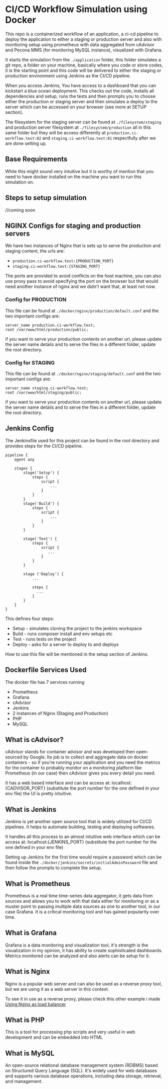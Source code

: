 # CI/CD Workflow Simulation using Docker

This repo is a containerized workflow of an application, a ci-cd pipeline to deploy the application
to either a staging or production server and also with monitoring setup using prometheus with 
data aggregated from cAdvisor and Pecona MMS (for monitoring MySQL instance), visualized with Grafana.

It starts the simulation from the `./application` folder, this folder simulates a git repo, a folder
on your machine, basically where you code or store codes, it is the starting point and this code will be
delivered to either the staging or production environment using Jenkins as the CI/CD pipeline.

When you access Jenkins, You have access to a dashboard that you can kickstart a blue ocean deployment. 
This checks out the code, installs all dependencies and setup, runs the tests and then prompts you to 
choose either the production or staging server and then simulates a deploy to the server which can be 
accessed on your browser (see more at SETUP section). 

The filesystem for the staging server can be found at `./filesystem/staging` and production server 
filesystem at `./filesystem/production` all in this same folder but they will be access differently at
`production.ci-workflow.test:82` and `staging.ci-workflow.test:81` respectfully after we are done setting up.

## Base Requirements
While this might sound very intuitive but it is worthy of mention that you need to have docker installed
on the machine you want to run this simulation on.

## Steps to setup simulation

//coming soon

## NGINX Configs for staging and production servers

We have two instances of Nginx that is sets up to serve the production and staging content,
the urls are:
 - `production.ci-workflow.test:{PRODUCTION_PORT}`
 - `staging.ci-workflow.test:{STAGING_PORT}`

The ports are provided to avoid conflicts on the host machine, you can also use proxy pass to
avoid specifying the port on the browser but that would need another instance of nginx and we didn't
want that, at least not now.

### Config for PRODUCTION
This file can be found at `./docker/nginx/production/default.conf` and the two important configs
are:
```
server_name production.ci-workflow.test;
root /var/www/html/production/public;
```

if you want to serve your production contents on another url, please update the server name details
and to serve the files in a different folder, update the root directory.

### Config for STAGING
This file can be found at `./docker/nginx/staging/default.conf` and the two important configs
are:
```
server_name staging.ci-workflow.test;
root /var/www/html/staging/public;
```

if you want to serve your production contents on another url, please update the server name details
and to serve the files in a different folder, update the root directory.

## Jenkins Config

The Jenkinsfile used for this project can be found in the root directory and provides steps for the 
CI/CD pipeline.

```
pipeline {
    agent any

    stages {
        stage('Setup') {
            steps {
                script {
                    ...
                }
            }
        }
        stage('Build') {
            steps {
                script {
                    ...
                }
            }
        }

        stage('Test') {
            steps {
                script {
                   ...
                }
            }
        }

        stage ('Deploy') {
            ...

            steps {
              ...
            }
        }
    }
}

```

This defines four steps:
- Setup - simulates cloning the project to the jenkins workspace
- Build - runs composer install and env setups etc
- Test - runs tests on the project
- Deploy - asks for a server to deploy to and deploys

How to use this file will be mentioned in the setup section of Jenkins.

## Dockerfile Services Used

The docker file has 7 services running

- Prometheus
- Grafana
- cAdvisor
- Jenkins
- 2 instances of Nginx (Staging and Production)
- PHP
- MySQL

## What is cAdvisor?

cAdvisor stands for container advisor and was developed then open-sourced by Google.
Its job is to collect and aggregate data on docker containers - so if you're running your
application and you need the metrics for the container to probably monitor on a monitoring
platform like Prometheus (in our case) then cAdvisor gives you every detail you need.

It has a web based interface and can be access at: localhost:{CADVISOR_PORT} (substitute the port number for the one defined in your env file)
the UI is pretty intuitive.

## What is Jenkins

Jenkins is yet another open source tool that is widely utilized for CI/CD pipelines. It helps to automate
building, testing and deploying softwares.

It handles all this process to an almost intuitive web interface which can be access at: localhost:{JENKINS_PORT} (substitute the port number for the one defined in your env file)

Setting up Jenkins for the first time would require a password which can be found inside the `./docker/jenkins/secrets/initialAdminPassword` file 
and then follow the prompts to complete the setup.

## What is Prometheus
Prometheus is a real time time-series data aggregator, it gets data from sources and allows you to work with that data
either for monitoring or as a muster point to passing multiple data sources as one to another tool, in our case Grafana.
It is a critical monitoring tool and has gained popularity over time.

## What is Grafana
Grafana is a data monitoring and visualization tool, it's strength is the visualization in my opinion, it has ability to create
sophisticated dashboards. Metrics monitored can be analyzed and also alerts can be setup for it.

## What is Nginx
Nginx is a popular web server and can also be used as a reverse proxy tool, but we are using it as a 
web server in this context. 

To see it in use as a reverse proxy, please check this other example i made
[Using Nginx as load balancer](https://github.com/elishaukpong/load-balancer-docker)

## What is PHP
This is a tool for processing php scripts and very useful in web development and can be embedded into HTML

## What is MySQL
An open-source relational database management system (RDBMS) based on Structured Query Language (SQL). 
It's widely used for web databases and supports various database operations, including data storage, 
retrieval, and management.
